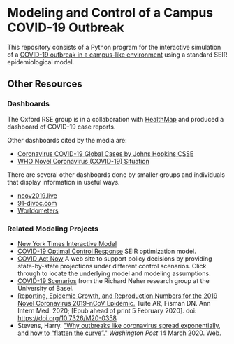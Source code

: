 # Modeling and Control of a Campus COVID-19 Outbreak

This repository consists of a Python program for the interactive simulation of a [COVID-19 outbreak in a campus-like environment](https://ndsmcobserver.com/2020/03/nd-faculty-discuss-public-health-importance-of-remote-learning-in-flattening-the-curve/) using a standard SEIR epidemiological model.

## Other Resources

### Dashboards

The Oxford RSE group is in a collaboration with [HealthMap](https://www.healthmap.org/covid-19) and produced a dashboard of COVID-19 case reports.

Other dashboards cited by the media are:

* [Coronavirus COVID-19 Global Cases by Johns Hopkins CSSE](https://www.arcgis.com/apps/opsdashboard/index.html#/bda7594740fd40299423467b48e9ecf6)
* [WHO Novel Coronavirus (COVID-19) Situation](https://experience.arcgis.com/experience/685d0ace521648f8a5beeeee1b9125cd)

There are several other dashboards done by smaller groups and individuals that display information in useful ways.

* [ncov2019.live](https://ncov2019.live/data)
* [91-divoc.com](http://91-divoc.com/pages/covid-visualization/)
* [Worldometers](https://www.worldometers.info/coronavirus/)



### Related Modeling Projects

* [New York Times Interactive Model](https://www.nytimes.com/interactive/2020/03/25/opinion/coronavirus-trump-reopen-america.html)
* [COVID-19 Optimal Control Response](https://apmonitor.com/do/index.php/Main/COVID-19Response) SEIR optimization model.
* [COVID Act Now](https://covidactnow.org/) A web site to support policy decisions by providing state-by-state projections under different control scenarios. Click through to locate the underlying model and modeling assumptions.
* [COVID-19 Scenarios](https://neherlab.org/covid19/) from the Richard Neher research group at the University of Basel.
* [Reporting, Epidemic Growth, and Reproduction Numbers for the 2019 Novel Coronavirus 2019-nCoV Epidemic.](https://art-bd.shinyapps.io/nCov_control/) Tuite AR, Fisman DN. Ann Intern Med. 2020; [Epub ahead of print 5 February 2020]. doi: https://doi.org/10.7326/M20-0358
* Stevens, Harry. ["Why outbreaks like coronavirus spread exponentially, and how to “flatten the curve”."](https://www.washingtonpost.com/graphics/2020/world/corona-simulator/) *Washington Post* 14 March 2020. Web.
